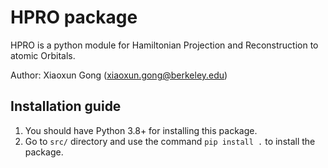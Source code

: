 # HPRO package

HPRO is a python module for Hamiltonian Projection and Reconstruction to atomic Orbitals.

Author: Xiaoxun Gong (xiaoxun.gong@berkeley.edu)

## Installation guide

1. You should have Python 3.8+ for installing this package.
2. Go to `src/` directory and use the command `pip install .` to install the package.

